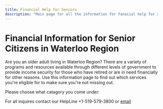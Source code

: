 ```yaml
---
title: Financial Help for Seniors
description: "Main page for all the information for fanacial help for seniors in the Waterloo region"
---
```


# Financial Information for Senior Citizens in Waterloo Region

Are you an older adult living in Waterloo Region? There are a variety of programs and resources available through different levels of government to provide income security for those who have retired or are in need financially for other reasons. Use this information page to find out which services you're eligible for to make sure you're not missing out.

Please choose what catagory you come under:




For all inquires contact our HelpLine +1-519-579-3800 or [email](mailto:info@waterlooregion.org)
